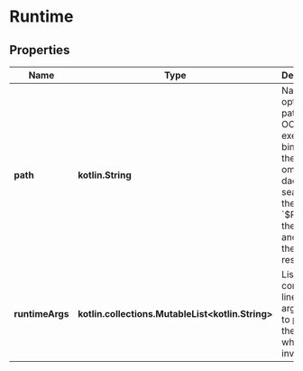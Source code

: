 
# Runtime

## Properties
| Name | Type | Description | Notes |
| ------------ | ------------- | ------------- | ------------- |
| **path** | **kotlin.String** | Name and, optional, path, of the OCI executable binary.  If the path is omitted, the daemon searches the host&#39;s &#x60;$PATH&#x60; for the binary and uses the first result.  |  [optional] |
| **runtimeArgs** | **kotlin.collections.MutableList&lt;kotlin.String&gt;** | List of command-line arguments to pass to the runtime when invoked.  |  [optional] |



